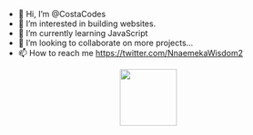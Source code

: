 - 👋 Hi, I’m @CostaCodes
- 👀 I’m interested in building websites.
- 🌱 I’m currently learning JavaScript
- 💞️ I’m looking to collaborate on more projects...
- 📫 How to reach me https://twitter.com/NnaemekaWisdom2

<!---
CostaCodes/CostaCodes is a ✨ special ✨ repository because its `README.md` (this file) appears on your GitHub profile.
You can click the Preview link to take a look at your changes.
--->
<div id="header" align="center">
  <img src="https://media.giphy.com/media/M9gbBd9nbDrOTu1Mqx/giphy.gif" width="100"/>
</div>
